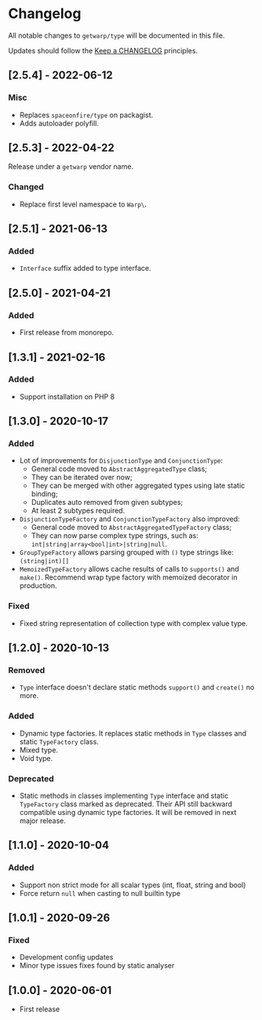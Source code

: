# Changelog

All notable changes to `getwarp/type` will be documented in this file.

Updates should follow the [Keep a CHANGELOG](http://keepachangelog.com/) principles.

## [2.5.4] - 2022-06-12

### Misc

- Replaces `spaceonfire/type` on packagist.
- Adds autoloader polyfill.

## [2.5.3] - 2022-04-22

Release under a `getwarp` vendor name.

### Changed

- Replace first level namespace to `Warp\`.

## [2.5.1] - 2021-06-13

### Added

-   `Interface` suffix added to type interface.

## [2.5.0] - 2021-04-21

### Added

-   First release from monorepo.

## [1.3.1] - 2021-02-16

### Added

-   Support installation on PHP 8

## [1.3.0] - 2020-10-17

### Added

-   Lot of improvements for `DisjunctionType` and `ConjunctionType`:
    -   General code moved to `AbstractAggregatedType` class;
    -   They can be iterated over now;
    -   They can be merged with other aggregated types using late static binding;
    -   Duplicates auto removed from given subtypes;
    -   At least 2 subtypes required.
-   `DisjunctionTypeFactory` and `ConjunctionTypeFactory` also improved:
    -   General code moved to `AbstractAggregatedTypeFactory` class;
    -   They can now parse complex type strings, such as: `int|string|array<bool|int>|string|null`.
-   `GroupTypeFactory` allows parsing grouped with `()` type strings like: `(string|int)[]`
-   `MemoizedTypeFactory` allows cache results of calls to `supports()` and `make()`. Recommend wrap type factory with
    memoized decorator in production.

### Fixed

-   Fixed string representation of collection type with complex value type.

## [1.2.0] - 2020-10-13

### Removed

-   `Type` interface doesn't declare static methods `support()` and `create()` no more.

### Added

-   Dynamic type factories. It replaces static methods in `Type` classes and static `TypeFactory` class.
-   Mixed type.
-   Void type.

### Deprecated

-   Static methods in classes implementing `Type` interface and static `TypeFactory` class marked as deprecated. Their API
    still backward compatible using dynamic type factories. It will be removed in next major release.

## [1.1.0] - 2020-10-04

### Added

-   Support non strict mode for all scalar types (int, float, string and bool)
-   Force return `null` when casting to null builtin type

## [1.0.1] - 2020-09-26

### Fixed

-   Development config updates
-   Minor type issues fixes found by static analyser

## [1.0.0] - 2020-06-01

-   First release

